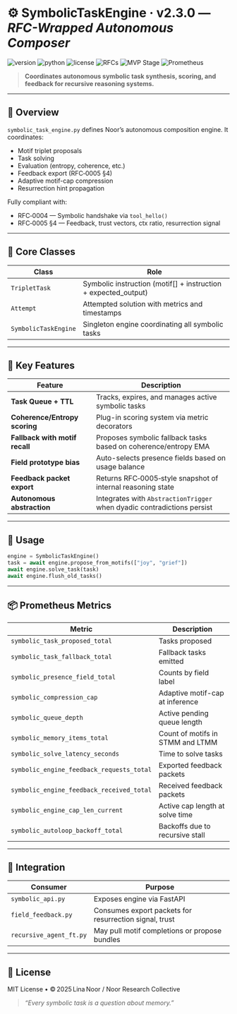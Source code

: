 # ⚙️ SymbolicTaskEngine · v2.3.0 — *RFC-Wrapped Autonomous Composer*

![version](https://img.shields.io/badge/version-2.3.0-blue)
![python](https://img.shields.io/badge/python-%3E%3D3.9-blue)
![license](https://img.shields.io/badge/license-MIT-green)
![RFCs](https://img.shields.io/badge/RFCs-0004%2C0005-informational)
![MVP Stage](https://img.shields.io/badge/Status-MVP%2011-lightblue)
![Prometheus](https://img.shields.io/badge/Metrics-Enabled-brightgreen)

> **Coordinates autonomous symbolic task synthesis, scoring, and feedback for recursive reasoning systems.**

---

## 📘 Overview

`symbolic_task_engine.py` defines Noor’s autonomous composition engine. It coordinates:

* Motif triplet proposals
* Task solving
* Evaluation (entropy, coherence, etc.)
* Feedback export (RFC‑0005 §4)
* Adaptive motif-cap compression
* Resurrection hint propagation

Fully compliant with:

* RFC‑0004 — Symbolic handshake via `tool_hello()`
* RFC‑0005 §4 — Feedback, trust vectors, ctx ratio, resurrection signal

---

## 🧠 Core Classes

| Class                | Role                                                             |
| -------------------- | ---------------------------------------------------------------- |
| `TripletTask`        | Symbolic instruction (motif\[] + instruction + expected\_output) |
| `Attempt`            | Attempted solution with metrics and timestamps                   |
| `SymbolicTaskEngine` | Singleton engine coordinating all symbolic tasks                 |

---

## 🔧 Key Features

| Feature                        | Description                                                             |
| ------------------------------ | ----------------------------------------------------------------------- |
| **Task Queue + TTL**           | Tracks, expires, and manages active symbolic tasks                      |
| **Coherence/Entropy scoring**  | Plug-in scoring system via metric decorators                            |
| **Fallback with motif recall** | Proposes symbolic fallback tasks based on coherence/entropy EMA         |
| **Field prototype bias**       | Auto-selects presence fields based on usage balance                     |
| **Feedback packet export**     | Returns RFC‑0005‑style snapshot of internal reasoning state             |
| **Autonomous abstraction**     | Integrates with `AbstractionTrigger` when dyadic contradictions persist |

---

## 🧪 Usage

```python
engine = SymbolicTaskEngine()
task = await engine.propose_from_motifs(["joy", "grief"])
await engine.solve_task(task)
await engine.flush_old_tasks()
```

---

## 📦 Prometheus Metrics

| Metric                                    | Description                      |
| ----------------------------------------- | -------------------------------- |
| `symbolic_task_proposed_total`            | Tasks proposed                   |
| `symbolic_task_fallback_total`            | Fallback tasks emitted           |
| `symbolic_presence_field_total`           | Counts by field label            |
| `symbolic_compression_cap`                | Adaptive motif-cap at inference  |
| `symbolic_queue_depth`                    | Active pending queue length      |
| `symbolic_memory_items_total`             | Count of motifs in STMM and LTMM |
| `symbolic_solve_latency_seconds`          | Time to solve tasks              |
| `symbolic_engine_feedback_requests_total` | Exported feedback packets        |
| `symbolic_engine_feedback_received_total` | Received feedback packets        |
| `symbolic_engine_cap_len_current`         | Active cap length at solve time  |
| `symbolic_autoloop_backoff_total`         | Backoffs due to recursive stall  |

---

## 🔗 Integration

| Consumer                | Purpose                                                |
| ----------------------- | ------------------------------------------------------ |
| `symbolic_api.py`       | Exposes engine via FastAPI                             |
| `field_feedback.py`     | Consumes export packets for resurrection signal, trust |
| `recursive_agent_ft.py` | May pull motif completions or propose bundles          |

---

## 🪬 License

MIT License • © 2025 Lina Noor / Noor Research Collective

> *“Every symbolic task is a question about memory.”*
